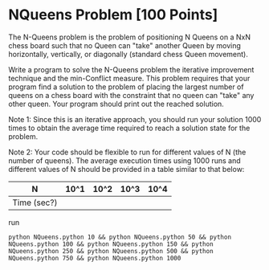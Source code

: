 # NQueens Problem [100 Points]
The N-Queens problem is the problem of positioning N Queens on a NxN chess board such that no Queen can "take" another Queen by moving horizontally, vertically, or diagonally (standard chess Queen movement).

Write a program to solve the N-Queens problem the iterative improvement technique and the min-Conflict measure. This problem requires that your program find a solution to the problem of placing the largest number of queens on a chess board with the constraint that no queen can "take" any other queen. Your program should print out the reached solution.

Note 1: Since this is an iterative approach, you should run your solution 1000 times to obtain the average time required to reach a solution state for the problem. 

Note 2: Your code should be flexible to run for different values of N (the number of queens). The average execution times using 1000 runs and different values of N should be provided in a table similar to that below:

| N           | 10^1 | 10^2 | 10^3 | 10^4 |
|-------------|:----:|-----:|------|------|
| Time (sec?) |      |      |      |      |

run
```
python NQueens.python 10 && python NQueens.python 50 && python NQueens.python 100 && python NQueens.python 150 && python NQueens.python 250 && python NQueens.python 500 && python NQueens.python 750 && python NQueens.python 1000
```